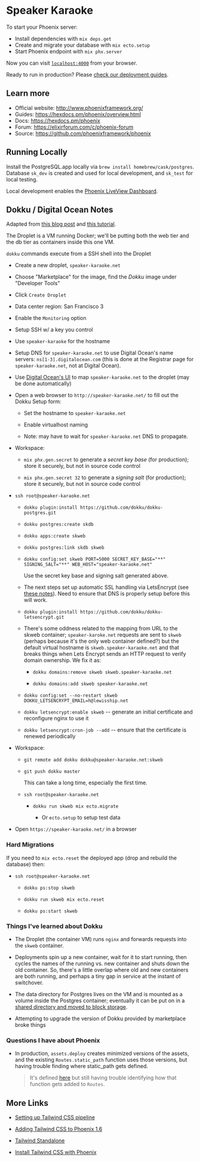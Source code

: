 # Speaker Karaoke

To start your Phoenix server:

  * Install dependencies with `mix deps.get`
  * Create and migrate your database with `mix ecto.setup`
  * Start Phoenix endpoint with `mix phx.server`

Now you can visit [`localhost:4000`](http://localhost:4000) from your browser.

Ready to run in production? Please [check our deployment guides](https://hexdocs.pm/phoenix/deployment.html).

## Learn more

  * Official website: http://www.phoenixframework.org/
  * Guides: https://hexdocs.pm/phoenix/overview.html
  * Docs: https://hexdocs.pm/phoenix
  * Forum: https://elixirforum.com/c/phoenix-forum
  * Source: https://github.com/phoenixframework/phoenix

## Running Locally

Install the PostgreSQL.app locally via `brew install homebrew/cask/postgres`.  Database `sk_dev` is created and used for local development, and `sk_test` for local testing.

Local development enables the [Phoenix LiveView Dashboard](http://localhost:4000/dashboard).
 
## Dokku / Digital Ocean Notes

Adapted from [this blog post](https://medium.com/@jonlunsford/elixir-up-and-running-with-dokku-on-digital-ocean-ce332d64224c) and
[this tutorial](https://phoenixbasics.github.io/index.html).

The Droplet is a VM running Docker; we'll be putting both the web tier and the db tier as
containers inside this one VM.

`dokku` commands execute from a SSH shell into the Droplet

* Create a new droplet, `speaker-karaoke.net`

* Choose "Marketplace" for the image, find the *Dokku* image under "Developer Tools"

* Click `Create Droplet`

* Data center region: San Francisco 3

* Enable the `Monitoring` option

* Setup SSH w/ a key you control

* Use `speaker-karaoke` for the hostname

* Setup DNS for `speaker-karaoke.net` to use Digital Ocean's name servers: `ns[1-3].digitalocean.com` (this is done
  at the Registrar page for `speaker-karaoke.net`, not at Digital Ocean).

* Use [Digital Ocean's UI](https://cloud.digitalocean.com/networking/domains) to map `speaker-karaoke.net` to the droplet (may be done automatically)

* Open a web browser to `http://speaker-karaoke.net/` to fill out the Dokku Setup form:

  * Set the hostname to `speaker-karaoke.net`

  * Enable virtualhost naming

  * Note: may have to wait for `speaker-karaoke.net` DNS to propagate.

* Workspace:

  * `mix phx.gen.secret` to generate a _secret key base_ (for production); store it securely, but not in source code control

  * `mix phx.gen.secret 32` to generate a _signing salt_ (for production); store it securely, but not in source code control

* `ssh root@speaker-karaoke.net`
  
  * `dokku plugin:install https://github.com/dokku/dokku-postgres.git`
  
  * `dokku postgres:create skdb`
  
  * `dokku apps:create skweb`
  
  * `dokku postgres:link skdb skweb`

  * `dokku config:set skweb PORT=5000 SECRET_KEY_BASE="**" SIGNING_SALT="**" WEB_HOST="speaker-karaoke.net"`

    Use the secret key base and signing salt generated above.

  * The next steps set up automatic SSL handling via LetsEncrypt (see
    [these notes](https://medium.com/@pimterry/effortlessly-add-https-to-dokku-with-lets-encrypt-900696366890)).
    Need to ensure that DNS is properly setup before this will work.

  * `dokku plugin:install https://github.com/dokku/dokku-letsencrypt.git`

  * There's some oddness related to the mapping from URL to the skweb container; `speaker-karoke.net` requests are sent to `skweb` (perhaps
    because it's the only web container defined?) but the default virtual hostname is `skweb.speaker-karaoke.net` and that breaks
    things when Lets Encrypt sends an HTTP request to verify domain ownership.  We fix it as:

    * `dokku domains:remove skweb skweb.speaker-karaoke.net`

    * `dokku domains:add skweb speaker-karaoke.net`
  
  * `dokku config:set --no-restart skweb DOKKU_LETSENCRYPT_EMAIL=h@lewisship.net`

  * `dokku letsencrypt:enable skweb` --  generate an initial certificate and reconfigure nginx to use it

  * `dokku letsencrypt:cron-job --add`  -- ensure that the certificate is renewed periodically

* Workspace:

  * `git remote add dokku dokku@speaker-karaoke.net:skweb`

  * `git push dokku master`

    This can take a long time, especially the first time.

  * `ssh root@speaker-karaoke.net`

    * `dokku run skweb mix ecto.migrate`

      * Or `ecto.setup` to setup test data

 * Open `https://speaker-karaoke.net/` in a browser

### Hard Migrations

If you need to `mix ecto.reset` the deployed app (drop and rebuild the database) then:

  * `ssh root@speaker-karaoke.net`

    * `dokku ps:stop skweb`

    * `dokku run skweb mix ecto.reset`

    * `dokku ps:start skweb`

### Things I've learned about Dokku

* The Droplet (the container VM) runs `nginx` and forwards requests into the `skweb` container.

* Deployments spin up a new container, wait for it to start running, then cycles the names of the running vs. new container and shuts down the old container.
  So, there's a little overlap where old and new containers are both running, and perhaps a tiny gap in service at the instant of switchover.

* The data directory for Postgres lives on the VM and is mounted as a volume inside the Postgres container; eventually it can be
  put on in a [shared directory and moved to block storage](https://github.com/dokku/dokku-postgres/issues/78).

* Attempting to upgrade the version of Dokku provided by marketplace broke things

### Questions I have about Phoenix

* In production, `assets.deploy` creates minimized versions of the assets,
  and the existing `Routes.static_path` function uses those versions, but having trouble finding where static_path gets defined.

  > It's defined [here](https://hexdocs.pm/phoenix/Phoenix.Endpoint.html#c:static_path/1) but still
    having trouble identifying how that function gets added to `Routes`.

## More Links

* [Setting up Tailwind CSS pipeline](https://sergiotapia.com/phoenix-160-liveview-esbuild-tailwind-jit-alpinejs-a-brief-tutorial) 

* [Adding Tailwind CSS to Phoenix 1.6](https://pragmaticstudio.com/tutorials/adding-tailwind-css-to-phoenix)

* [Tailwind Standalone](https://fly.io/phoenix-files/tailwind-standalone/)

* [Install Tailwind CSS with Phoenix](https://tailwindcss.com/docs/guides/phoenix)
